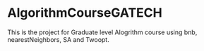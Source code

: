# AlgorithmCourseGATECH
This is the project for Graduate level Alogrithm course using bnb, nearestNeighbors, SA and Twoopt.

